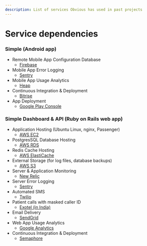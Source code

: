 ```yaml
---
description: List of services Obvious has used in past projects
---
```


# Service dependencies

### Simple \(Android app\)

* Remote Mobile App Configuration Database
  * [Firebase](https://firebase.google.com/)
* Mobile App Error Logging
  * [Sentry](https://sentry.io)
* Mobile App Usage Analytics
  * [Heap](https://heap.io/)
* Continuous Integration & Deployment
  * [Bitrise](https://www.bitrise.io/)
* App Deployment
  * [Google Play Console](https://play.google.com/apps/publish/)

### Simple Dashboard & API \(Ruby on Rails web app\)

* Application Hosting \(Ubuntu Linux, nginx, Passenger\)
  * [AWS EC2](https://aws.amazon.com/ec2/)
* PostgresSQL Database Hosting
  * [AWS RDS](https://aws.amazon.com/rds/)
* Redis Cache Hosting
  * [AWS ElastiCache](https://aws.amazon.com/elasticache/)
* External Storage \(for log files, database backups\)
  * [AWS S3](https://aws.amazon.com/s3)
* Server & Application Monitoring
  * [New Relic](https://newrelic.com/)
* Server Error Logging
  * [Sentry](https://sentry.io)
* Automated SMS
  * [Twilio](https://www.twilio.com/)
* Patient calls with masked caller ID
  * [Exotel \(in India\)](https://exotel.com/)
* Email Delivery
  * [SendGrid](https://sendgrid.com/)
* Web App Usage Analytics
  * [Google Analytics](https://analytics.google.com/)
* Continuous Integration & Deployment
  * [Semaphore](https://semaphoreci.com/)
